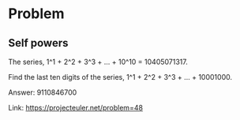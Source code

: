 Problem
===

Self powers
---

The series, 1^1 + 2^2 + 3^3 + ... + 10^10 = 10405071317.

Find the last ten digits of the series, 1^1 + 2^2 + 3^3 + ... + 10001000.


Answer: 9110846700

Link: https://projecteuler.net/problem=48